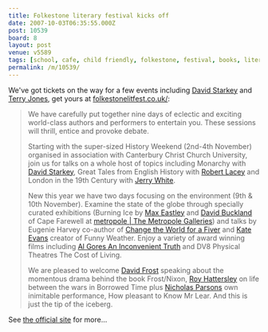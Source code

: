 ```yaml
---
title: Folkestone literary festival kicks off
date: 2007-10-03T06:35:55.000Z
post: 10539
board: 8
layout: post
venue: v5589
tags: [school, cafe, child friendly, folkestone, festival, books, literature, literary festival, david starkey, terry jones, robert lacey, jerry white, max eastley, david buckland, kate evans, david frost, roy hattersley, nicholas parsons]
permalink: /m/10539/
---
```

We've got tickets on the way for a few events including <a href="/wiki/david+starkey">David Starkey</a> and <a href="/wiki/terry+jones">Terry Jones</a>, get yours at <a href="http://www.folkestonelitfest.co.uk/">folkestonelitfest.co.uk/</a>:
<blockquote>We have carefully put together nine days of eclectic and exciting world-class authors and performers to entertain you. These sessions will thrill, entice and provoke debate.

Starting with the super-sized History Weekend (2nd-4th November) organised in association with Canterbury Christ Church University, join us for talks on a whole host of topics including Monarchy with <a href="/wiki/david+starkey">David Starkey</a>, Great Tales from English History with <a href="/wiki/robert+lacey">Robert Lacey</a> and London in the 19th Century with <a href="/wiki/jerry+white">Jerry White</a>.

New this year we have two days focusing on the environment (9th & 10th November). Examine the state of the globe through specially curated exhibitions (Burning Ice by <a href="/wiki/max+eastley">Max Eastley</a> and <a href="/wiki/david+buckland">David Buckland</a> of Cape Farewell at <a href="/wiki/metropole+the+metropole+galleries">metropole | The Metropole Galleries</a>) and talks by Eugenie Harvey co-author of <a href="/wiki/change+the+world+for+a+fiver">Change the World for a Fiver</a> and <a href="/wiki/kate+evans">Kate Evans</a> creator of Funny Weather. Enjoy a variety of award winning films including <a href="/wiki/al+gore+s+an+inconvenient+truth">Al Gores An Inconvenient Truth</a> and DV8 Physical Theatres The Cost of Living.

We are pleased to welcome <a href="/wiki/david+frost">David Frost</a> speaking about the momentous drama behind the book Frost/Nixon, <a href="/wiki/roy+hattersley">Roy Hattersley</a> on life between the wars in Borrowed Time plus <a href="/wiki/nicholas+parsons">Nicholas Parsons</a> own inimitable performance, How pleasant to Know Mr Lear. And this is just the tip of the iceberg.</blockquote>

See <a href="http://www.folkestonelitfest.co.uk/">the official site</a> for more...
